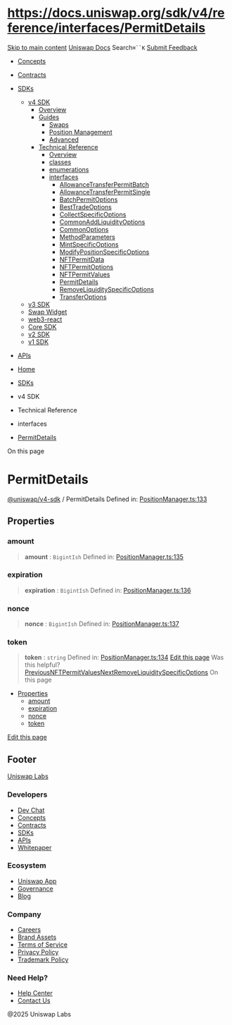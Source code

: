 # https://docs.uniswap.org/sdk/v4/reference/interfaces/PermitDetails

[Skip to main content](https://docs.uniswap.org/sdk/v4/reference/interfaces/PermitDetails#__docusaurus_skipToContent_fallback)
[Uniswap Docs](https://docs.uniswap.org/)
Search`⌘``K`
[Submit Feedback](https://docs.google.com/forms/d/e/1FAIpQLSdjSkZam8KiatL9XACRVxCHjDJjaPGbls77PCXDKFn4JwykXg/viewform)
  * [Concepts](https://docs.uniswap.org/concepts/overview)
  * [Contracts](https://docs.uniswap.org/contracts/v4/overview)
  * [SDKs](https://docs.uniswap.org/sdk/v4/overview)
    * [v4 SDK](https://docs.uniswap.org/sdk/v4/reference/interfaces/PermitDetails)
      * [Overview](https://docs.uniswap.org/sdk/v4/overview)
      * [Guides](https://docs.uniswap.org/sdk/v4/reference/interfaces/PermitDetails)
        * [Swaps](https://docs.uniswap.org/sdk/v4/reference/interfaces/PermitDetails)
        * [Position Management](https://docs.uniswap.org/sdk/v4/reference/interfaces/PermitDetails)
        * [Advanced](https://docs.uniswap.org/sdk/v4/reference/interfaces/PermitDetails)
      * [Technical Reference](https://docs.uniswap.org/sdk/v4/reference/interfaces/PermitDetails)
        * [Overview](https://docs.uniswap.org/sdk/v4/reference/overview)
        * [classes](https://docs.uniswap.org/sdk/v4/reference/interfaces/PermitDetails)
        * [enumerations](https://docs.uniswap.org/sdk/v4/reference/interfaces/PermitDetails)
        * [interfaces](https://docs.uniswap.org/sdk/v4/reference/interfaces/PermitDetails)
          * [AllowanceTransferPermitBatch](https://docs.uniswap.org/sdk/v4/reference/interfaces/AllowanceTransferPermitBatch)
          * [AllowanceTransferPermitSingle](https://docs.uniswap.org/sdk/v4/reference/interfaces/AllowanceTransferPermitSingle)
          * [BatchPermitOptions](https://docs.uniswap.org/sdk/v4/reference/interfaces/BatchPermitOptions)
          * [BestTradeOptions](https://docs.uniswap.org/sdk/v4/reference/interfaces/BestTradeOptions)
          * [CollectSpecificOptions](https://docs.uniswap.org/sdk/v4/reference/interfaces/CollectSpecificOptions)
          * [CommonAddLiquidityOptions](https://docs.uniswap.org/sdk/v4/reference/interfaces/CommonAddLiquidityOptions)
          * [CommonOptions](https://docs.uniswap.org/sdk/v4/reference/interfaces/CommonOptions)
          * [MethodParameters](https://docs.uniswap.org/sdk/v4/reference/interfaces/MethodParameters)
          * [MintSpecificOptions](https://docs.uniswap.org/sdk/v4/reference/interfaces/MintSpecificOptions)
          * [ModifyPositionSpecificOptions](https://docs.uniswap.org/sdk/v4/reference/interfaces/ModifyPositionSpecificOptions)
          * [NFTPermitData](https://docs.uniswap.org/sdk/v4/reference/interfaces/NFTPermitData)
          * [NFTPermitOptions](https://docs.uniswap.org/sdk/v4/reference/interfaces/NFTPermitOptions)
          * [NFTPermitValues](https://docs.uniswap.org/sdk/v4/reference/interfaces/NFTPermitValues)
          * [PermitDetails](https://docs.uniswap.org/sdk/v4/reference/interfaces/PermitDetails)
          * [RemoveLiquiditySpecificOptions](https://docs.uniswap.org/sdk/v4/reference/interfaces/RemoveLiquiditySpecificOptions)
          * [TransferOptions](https://docs.uniswap.org/sdk/v4/reference/interfaces/TransferOptions)
    * [v3 SDK](https://docs.uniswap.org/sdk/v4/reference/interfaces/PermitDetails)
    * [Swap Widget](https://docs.uniswap.org/sdk/v4/reference/interfaces/PermitDetails)
    * [web3-react](https://docs.uniswap.org/sdk/v4/reference/interfaces/PermitDetails)
    * [Core SDK](https://docs.uniswap.org/sdk/v4/reference/interfaces/PermitDetails)
    * [v2 SDK](https://docs.uniswap.org/sdk/v4/reference/interfaces/PermitDetails)
    * [v1 SDK](https://docs.uniswap.org/sdk/v4/reference/interfaces/PermitDetails)
  * [APIs](https://docs.uniswap.org/api/subgraph/overview)


  * [Home](https://docs.uniswap.org/)
  * [SDKs](https://docs.uniswap.org/sdk/v4/overview)
  * v4 SDK
  * Technical Reference
  * interfaces
  * [PermitDetails](https://docs.uniswap.org/sdk/v4/reference/interfaces/PermitDetails)


On this page
# PermitDetails
[@uniswap/v4-sdk](https://docs.uniswap.org/sdk/v4/reference/overview) / PermitDetails
Defined in: [PositionManager.ts:133](https://github.com/Uniswap/sdks/blob/9cf6edb2df79338ae58f7ea7ca979c35a8a9bd56/sdks/v4-sdk/src/PositionManager.ts#L133)
## Properties[​](https://docs.uniswap.org/sdk/v4/reference/interfaces/PermitDetails#properties "Direct link to Properties")
### amount[​](https://docs.uniswap.org/sdk/v4/reference/interfaces/PermitDetails#amount "Direct link to amount")
> **amount** : `BigintIsh`
Defined in: [PositionManager.ts:135](https://github.com/Uniswap/sdks/blob/9cf6edb2df79338ae58f7ea7ca979c35a8a9bd56/sdks/v4-sdk/src/PositionManager.ts#L135)
### expiration[​](https://docs.uniswap.org/sdk/v4/reference/interfaces/PermitDetails#expiration "Direct link to expiration")
> **expiration** : `BigintIsh`
Defined in: [PositionManager.ts:136](https://github.com/Uniswap/sdks/blob/9cf6edb2df79338ae58f7ea7ca979c35a8a9bd56/sdks/v4-sdk/src/PositionManager.ts#L136)
### nonce[​](https://docs.uniswap.org/sdk/v4/reference/interfaces/PermitDetails#nonce "Direct link to nonce")
> **nonce** : `BigintIsh`
Defined in: [PositionManager.ts:137](https://github.com/Uniswap/sdks/blob/9cf6edb2df79338ae58f7ea7ca979c35a8a9bd56/sdks/v4-sdk/src/PositionManager.ts#L137)
### token[​](https://docs.uniswap.org/sdk/v4/reference/interfaces/PermitDetails#token "Direct link to token")
> **token** : `string`
Defined in: [PositionManager.ts:134](https://github.com/Uniswap/sdks/blob/9cf6edb2df79338ae58f7ea7ca979c35a8a9bd56/sdks/v4-sdk/src/PositionManager.ts#L134)
[Edit this page](https://github.com/uniswap/uniswap-docs/tree/main/docs/sdk/v4/reference/interfaces/PermitDetails.md)
Was this helpful?
[PreviousNFTPermitValues](https://docs.uniswap.org/sdk/v4/reference/interfaces/NFTPermitValues)[NextRemoveLiquiditySpecificOptions](https://docs.uniswap.org/sdk/v4/reference/interfaces/RemoveLiquiditySpecificOptions)
On this page
  * [Properties](https://docs.uniswap.org/sdk/v4/reference/interfaces/PermitDetails#properties)
    * [amount](https://docs.uniswap.org/sdk/v4/reference/interfaces/PermitDetails#amount)
    * [expiration](https://docs.uniswap.org/sdk/v4/reference/interfaces/PermitDetails#expiration)
    * [nonce](https://docs.uniswap.org/sdk/v4/reference/interfaces/PermitDetails#nonce)
    * [token](https://docs.uniswap.org/sdk/v4/reference/interfaces/PermitDetails#token)


[Edit this page](https://github.com/uniswap/uniswap-docs/tree/main/docs/sdk/v4/reference/interfaces/PermitDetails.md)
## Footer
[Uniswap Labs](https://docs.uniswap.org/)
### Developers
  * [Dev Chat](https://discord.com/invite/uniswap)
  * [Concepts](https://docs.uniswap.org/concepts/overview)
  * [Contracts](https://docs.uniswap.org/contracts/v4/overview)
  * [SDKs](https://docs.uniswap.org/sdk/v4/overview)
  * [APIs](https://docs.uniswap.org/api/subgraph/overview)
  * [Whitepaper](https://app.uniswap.org/whitepaper-v4.pdf)


### Ecosystem
  * [Uniswap App](https://app.uniswap.org/)
  * [Governance](https://www.uniswapfoundation.org/governance)
  * [Blog](https://blog.uniswap.org/)


### Company
  * [Careers](https://boards.greenhouse.io/uniswaplabs)
  * [Brand Assets](https://github.com/Uniswap/brand-assets/raw/main/Uniswap%20Brand%20Assets.zip)
  * [Terms of Service](https://support.uniswap.org/hc/en-us/articles/30935100859661-Uniswap-Labs-Terms-of-Service)
  * [Privacy Policy](https://support.uniswap.org/hc/en-us/articles/30934457771405-Uniswap-Labs-Privacy-Policy)
  * [Trademark Policy](https://support.uniswap.org/hc/en-us/articles/30934762216973-Uniswap-Labs-Trademark-Guidelines)


### Need Help?
  * [Help Center](https://support.uniswap.org/)
  * [Contact Us](https://support.uniswap.org/hc/en-us/requests/new)


@2025 Uniswap Labs
[](https://github.com/uniswap/uniswap-docs)[](https://twitter.com/Uniswap)[](https://discord.com/invite/uniswap)
